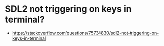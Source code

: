 # SDL2 not triggering on keys in terminal?
- https://stackoverflow.com/questions/75734830/sdl2-not-triggering-on-keys-in-terminal
